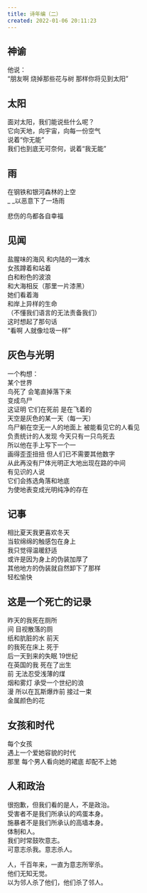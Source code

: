 ```yaml
---
title: 诗年编（二）
created: 2022-01-06 20:11:23
---
```

## 神谕
他说：  
“朋友啊 烧掉那些花与树
那样你将见到太阳”

## 太阳

面对太阳，我们能说些什么呢？  
它向天地，向宇宙，向每一份空气  
说着“你无能”  
我们也到底无可奈何，说着“我无能”

## 雨
在钢铁和银河森林的上空  
\_ \_以恶意下了一场雨  

悲伤的鸟都各自幸福  

## 见闻
盐腥味的海风  和内陆的一滩水  
女孩蹲着和站着  
白和粉色的波浪  
和大海相反（那里一片漆黑）  
她们看着海  
和岸上异样的生命  
（不懂我们语言的无法责备我们）  
这时想起了那句话  
“看啊 人就像垃圾一样”
  
## 灰色与光明
一个构想：  
某个世界  
鸟死了 会笔直掉落下来  
变成鸟尸  
这证明 它们在死前 是在飞着的  
天空是灰色的某一天（每一天）  
鸟尸躺在空无一人的地面上 被能看见它的人看见  
负责统计的人发现 今天只有一只鸟死去  
所以他在手上写下一个一  
画得歪歪扭扭 但人们已不需要其他数字  
从此再没有尸体光明正大地出现在路的中间  
有见识的人说  
它们会拣选角落和地底  
为使地表变成光明纯净的存在
  
## 记事
相比夏天我更喜欢冬天  
当软绵绵的触感包在身上  
我只觉得温暖舒适  
或许是因为身上的伪装加厚了  
其他地方的伪装就自然卸下了那样  
轻松愉快
  
## 这是一个死亡的记录
昨天的我死在厕所  
间 目视散落的厕  
纸和肮脏的水 前天  
的我死在床上 死于  
后一天到来的失眠 19世纪  
在英国的我 死在了出生  
前 无法忍受浅薄的煤  
烟和雾灯 承受一个世纪的浪  
漫 所以在瓦斯爆炸前 接过一束  
金属颜色的花
  
## 女孩和时代
每个女孩  
遇上一个爱她容貌的时代  
那里 每个男人看向她的裙底 却配不上她
  
## 人和政治
很抱歉，但我们看的是人，不是政治。  
受害者不是我们所承认的鸡蛋本身。  
施暴者不是我们所承认的高墙本身。  
体制和人。  
我们时常鼓吹意志。  
可意志杀我。意志杀人。  

人，千百年来，一直为意志所宰杀。  
他们无知无觉。  
以为邻人杀了他们，他们杀了邻人。  
  
  
